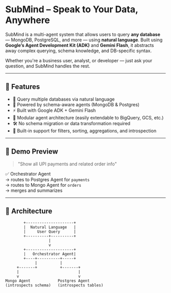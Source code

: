 # SubMind – Speak to Your Data, Anywhere

SubMind is a multi-agent system that allows users to query **any database** — MongoDB, PostgreSQL, and more — using **natural language**. Built using **Google’s Agent Development Kit (ADK)** and **Gemini Flash**, it abstracts away complex querying, schema knowledge, and DB-specific syntax.

Whether you're a business user, analyst, or developer — just ask your question, and SubMind handles the rest.

---

## 🚀 Features

- 🔗 Query multiple databases via natural language
- 🧠 Powered by schema-aware agents (MongoDB & Postgres)
- ⚡ Built with Google ADK + Gemini Flash
- 🧩 Modular agent architecture (easily extendable to BigQuery, GCS, etc.)
- 🛠️ No schema migration or data transformation required
- 🧪 Built-in support for filters, sorting, aggregations, and introspection

---

## 📸 Demo Preview

> "Show all UPI payments and related order info"

✅ Orchestrator Agent  
→ routes to Postgres Agent for `payments`  
→ routes to Mongo Agent for `orders`  
→ merges and summarizes

---

## 🧱 Architecture

```text
        +---------------------+
        |  Natural Language   |
        |     User Query      |
        +----------+----------+
                   |
                   v
        +---------------------+
        |   Orchestrator Agent|
        +----+----------+-----+
             |          |
     +-------+          +-------+
     |                          |
     v                          v
Mongo Agent            Postgres Agent
(introspects schema)   (introspects tables)
